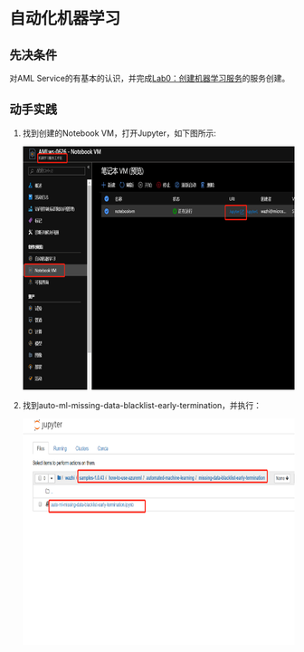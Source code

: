 # 自动化机器学习

## 先决条件
对AML Service的有基本的认识，并完成[Lab0：创建机器学习服务](https://docs.microsoft.com/zh-cn/azure/machine-learning/service/quickstart-run-cloud-notebook)的服务创建。  

## 动手实践
1. 找到创建的Notebook VM，打开Jupyter，如下图所示:
   
   <img width="700" height="430" src="./images/lab1-1.png"/>
2. 找到auto-ml-missing-data-blacklist-early-termination，并执行：
   
   <img width="700" height="400" src="./images/lab1-2.png"/>

